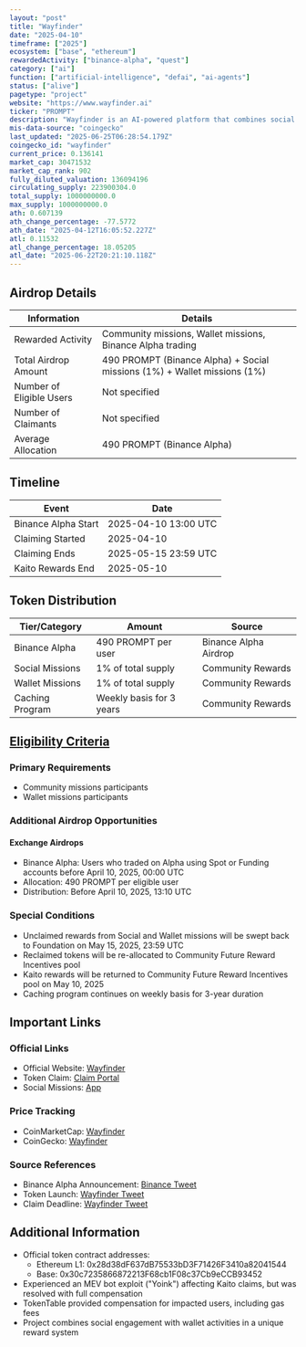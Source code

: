 ```yaml
---
layout: "post"
title: "Wayfinder"
date: "2025-04-10"
timeframe: ["2025"]
ecosystem: ["base", "ethereum"]
rewardedActivity: ["binance-alpha", "quest"]
category: ["ai"]
function: ["artificial-intelligence", "defai", "ai-agents"]
status: ["alive"]
pagetype: "project"
website: "https://www.wayfinder.ai"
ticker: "PROMPT"
description: "Wayfinder is an AI-powered platform that combines social missions and wallet missions with a unique caching program, offering a comprehensive ecosystem for community engagement and rewards."
mis-data-source: "coingecko"
last_updated: "2025-06-25T06:28:54.179Z"
coingecko_id: "wayfinder"
current_price: 0.136141
market_cap: 30471532
market_cap_rank: 902
fully_diluted_valuation: 136094196
circulating_supply: 223900304.0
total_supply: 1000000000.0
max_supply: 1000000000.0
ath: 0.607139
ath_change_percentage: -77.5772
ath_date: "2025-04-12T16:05:52.227Z"
atl: 0.11532
atl_change_percentage: 18.05205
atl_date: "2025-06-22T20:21:10.118Z"
---
```


## Airdrop Details

| Information              | Details                                                                  |
| ------------------------ | ------------------------------------------------------------------------ |
| Rewarded Activity        | Community missions, Wallet missions, Binance Alpha trading               |
| Total Airdrop Amount     | 490 PROMPT (Binance Alpha) + Social missions (1%) + Wallet missions (1%) |
| Number of Eligible Users | Not specified                                                            |
| Number of Claimants      | Not specified                                                            |
| Average Allocation       | 490 PROMPT (Binance Alpha)                                               |

## Timeline

| Event               | Date                 |
| ------------------- | -------------------- |
| Binance Alpha Start | 2025-04-10 13:00 UTC |
| Claiming Started    | 2025-04-10           |
| Claiming Ends       | 2025-05-15 23:59 UTC |
| Kaito Rewards End   | 2025-05-10           |

## Token Distribution

| Tier/Category   | Amount                   | Source                |
| --------------- | ------------------------ | --------------------- |
| Binance Alpha   | 490 PROMPT per user      | Binance Alpha Airdrop |
| Social Missions | 1% of total supply       | Community Rewards     |
| Wallet Missions | 1% of total supply       | Community Rewards     |
| Caching Program | Weekly basis for 3 years | Community Rewards     |

## [Eligibility Criteria](https://cache.wayfinder.ai/claim-prompt)

### Primary Requirements

- Community missions participants
- Wallet missions participants

### Additional Airdrop Opportunities

#### Exchange Airdrops

- Binance Alpha: Users who traded on Alpha using Spot or Funding accounts before April 10, 2025, 00:00 UTC
- Allocation: 490 PROMPT per eligible user
- Distribution: Before April 10, 2025, 13:10 UTC

### Special Conditions

- Unclaimed rewards from Social and Wallet missions will be swept back to Foundation on May 15, 2025, 23:59 UTC
- Reclaimed tokens will be re-allocated to Community Future Reward Incentives pool
- Kaito rewards will be returned to Community Future Reward Incentives pool on May 10, 2025
- Caching program continues on weekly basis for 3-year duration

## Important Links

### Official Links

- Official Website: [Wayfinder](https://www.wayfinder.ai)
- Token Claim: [Claim Portal](http://cache.wayfinder.ai/claim-prompt)
- Social Missions: [App](http://app.wayfinder.ai)

### Price Tracking

- CoinMarketCap: [Wayfinder](https://coinmarketcap.com/currencies/wayfinder/)
- CoinGecko: [Wayfinder](https://www.coingecko.com/en/coins/wayfinder)

### Source References

- Binance Alpha Announcement: [Binance Tweet](https://x.com/binance/status/1910317821189640364)
- Token Launch: [Wayfinder Tweet](https://x.com/AIWayfinder/status/1910306083924484521)
- Claim Deadline: [Wayfinder Tweet](https://x.com/AIWayfinder/status/1923090665367535712)

## Additional Information

- Official token contract addresses:
  - Ethereum L1: 0x28d38dF637dB75533bD3F71426F3410a82041544
  - Base: 0x30c7235866872213F68cb1F08c37Cb9eCCB93452
- Experienced an MEV bot exploit ("Yoink") affecting Kaito claims, but was resolved with full compensation
- TokenTable provided compensation for impacted users, including gas fees
- Project combines social engagement with wallet activities in a unique reward system